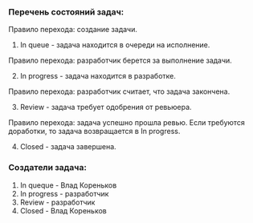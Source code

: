 ### Перечень состояний задач:
Правило перехода: создание задачи.

1. In queue - задача находится в очереди на исполнение.
 
Правило перехода: разработчик берется за выполнение задачи.
 
2. In progress - задача находится в разработке.

Правило перехода: разработчик считает, что задача закончена.

3. Review - задача требует одобрения от ревьюера.

Правило перехода: задача успешно прошла ревью. Если требуются доработки, то задача возвращается в In progress.

4. Closed - задача завершена. 

### Создатели задача:
1. In queque - Влад Кореньков
2. In progress - разработчик
3. Review - разработчик
4. Closed - Влад Кореньков
